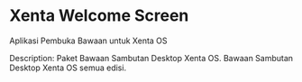 # Xenta Welcome Screen
Aplikasi Pembuka Bawaan untuk Xenta OS</br>
<!--- Untuk chat disini aja <a href="https://gitter.im/Xenta-OS-dev/Lobby">Click Here</a> --->
Description: Paket Bawaan Sambutan Desktop Xenta OS.
 Bawaan Sambutan Desktop Xenta OS semua edisi.
